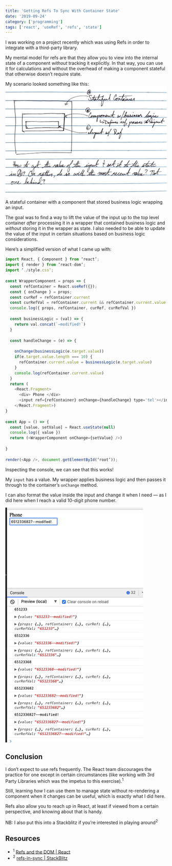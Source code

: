 ```yaml
---
title: 'Getting Refs To Sync With Container State'
date: '2019-09-24'
category: ['programming']
tags: ['react', 'useRef', 'refs', 'state']
---
```


I was working on a project recently which was using Refs in order to integrate with a third-party library.

My mental model for refs are that they allow you to view into the internal state of a component _without_ tracking it explicitly. In that way, you can use it for calculations and without the overhead of making a component stateful that otherwise doesn’t require state.

My scenario looked something like this:
![Sketch example](./ref-container.png)

A stateful container with a component that stored business logic wrapping an input.

The goal was to find a way to lift the value of the input up to the top level container _after_ processing it in a wrapper that contained business logic and _without_ storing it in the wrapper as state. I also needed to be able to update the value of the input in certain situations based on business logic considerations.

Here’s a simplified version of what I came up with:

```javascript
import React, { Component } from ‘react’;
import { render } from ‘react-dom’;
import ‘./style.css’;

const WrapperComponent = props => {
  const refContainer = React.useRef({});
  const { onChange } = props;
  const curRef = refContainer.current
  const curRefVal = refContainer.current && refContainer.current.value;
  console.log({ props, refContainer, curRef, curRefVal })

  const businessLogic = (val) => {
    return val.concat(`—modified!`)
  }

  const handleChange = (e) => {

    onChange(businessLogic(e.target.value))
    if(e.target.value.length === 10) {
      refContainer.current.value = businessLogic(e.target.value)
    }
    console.log(refContainer.current.value)
  }
  return (
    <React.Fragment>
      <div> Phone </div>
      <input ref={refContainer} onChange={handleChange} type='tel'></input>
    </React.Fragment>)
}

const App = () => {
  const [value, setValue] = React.useState(null)
  console.log({ value })
  return (<WrapperComponent onChange={setValue} />)

}

render(<App />, document.getElementById(‘root’));
```

Inspecting the console, we can see that this works!

My `input` has a value. My wrapper applies business logic and then passes it through to the container’s `onChange` method.

I can also format the value inside the input and change it when I need — as I did here when I reach a valid 10-digit phone number.

![A modified ref](./ref-modified.png)

## Conclusion

I don’t expect to use refs frequently. The React team discourages the practice for one except in certain circumstances (like working with 3rd Party Libraries which was the impetus to this exercise).<sup>1</sup>

Still, learning _how_ I can use them to manage state without re-rendering a component when it changes can be useful, which is exactly what I did here.

Refs also allow you to reach _up_ in React, at least if viewed from a certain perspective, and knowing about that is handy.

NB: I also put this into a Stackblitz if you’re interested in playing around<sup>2</sup>

## Resources

-   <sup>1</sup> [Refs and the DOM | React](https://reactjs.org/docs/refs-and-the-dom.html)
-   <sup>2</sup> [refs-in-sync | StackBlitz](https://stackblitz.com/edit/refs-in-sync)
